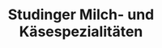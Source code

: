 ---
title: "Studinger Milch- und Käsespezialitäten"
url: /biel-benken-bl/studinger-milch-und-kaesespezialitaeten/
shop: Lebensmittel
---